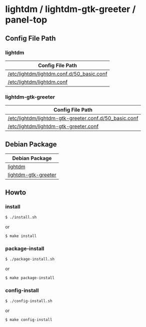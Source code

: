 
# lightdm / lightdm-gtk-greeter / panel-top


## Config File Path


### lightdm

| Config File Path |
| --- |
| [/etc/lightdm/lightdm.conf.d/50_basic.conf](./asset/overlay/etc/lightdm/lightdm.conf.d/50_basic.conf) |
| [/etc/lightdm/lightdm.conf](https://github.com/samwhelp/debian-adjustment/blob/main/prototype/dm/lightdm/lightdm-gtk-greeter/default/asset/overlay/etc/lightdm/lightdm.conf) |


### lightdm-gtk-greeter

| Config File Path |
| --- |
| [/etc/lightdm/lightdm-gtk-greeter.conf.d/50_basic.conf](./asset/overlay/etc/lightdm/lightdm-gtk-greeter.conf.d/50_basic.conf) |
| [/etc/lightdm/lightdm-gtk-greeter.conf](https://github.com/samwhelp/debian-adjustment/blob/main/prototype/dm/lightdm/lightdm-gtk-greeter/default/asset/overlay/etc/lightdm/lightdm-gtk-greeter.conf) |


## Debian Package

| Debian Package |
| --- |
| [lightdm](https://packages.debian.org/sid/lightdm) |
| [lightdm-gtk-greeter](https://packages.debian.org/sid/lightdm-gtk-greeter) |


## Howto


### install

``` sh
$ ./install.sh
```

or

``` sh
$ make install
```


### package-install

``` sh
$ ./package-install.sh
```

or

``` sh
$ make package-install
```


### config-install

``` sh
$ ./config-install.sh
```

or

``` sh
$ make config-install
```
